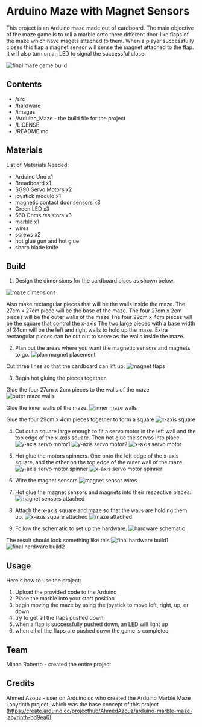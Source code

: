 # Arduino Maze with Magnet Sensors

This project is an Arduino maze made out of cardboard. 
The main objective of the maze game is to roll a marble onto three different door-like flaps of the maze which have magets attached to them.
When a player successfully closes this flap a magnet sensor will sense the magnet attached to the flap. It will also turn on an LED to signal the successful close.

![final maze game build](images/Final_Build.jpg)


## Contents

* /src
* /hardware
* /images
* /Arduino_Maze - the build file for the project
* /LICENSE
* /README.md


## Materials

List of Materials Needed:

* Arduino Uno x1
* Breadboard x1
* SG90 Servo Motors x2
* joystick modulo x1
* magnetic contact door sensors x3
* Green LED x3
* 560 Ohms resistors x3
* marble x1
* wires
* screws x2
* hot glue gun and hot glue
* sharp blade knife

## Build

1. Design the dimensions for the cardboard pices as shown below.

![maze dimensions](images/dimensions.jpg)

Also make rectangular pieces that will be the walls inside the maze.
The 27cm x 27cm piece will be the base of the maze. 
The four 27cm x 2cm pieces will be the outer walls of the maze
The four 29cm x 4cm pieces will be the square that control the x-axis
The two large pieces with a base width of 24cm will be the left and right walls to hold up the maze.
Extra rectangular pieces can be cut out to serve as the walls inside the maze.


2. Plan out the areas where you want the magnetic sensors and magnets to go. 
![plan magnet placement](images/magnet_placement.jpg)

Cut three lines so that the cardboard can lift up.
![magnet flaps](images/cut_magnet_flaps.jpg)

3. Begin hot gluing the pieces together. 

Glue the four 27cm x 2cm pieces to the walls of the maze
![outer maze walls](images/maze_outer_walls.jpg)

Glue the inner walls of the maze.
![inner maze walls](images/maze_inner_walls.jpg)

Glue the four 29cm x 4cm pieces together to form a square
![x-axis square](images/s_axis_square.jpg)

4. Cut out a square large enough to fit a servo motor in the left wall and the top edge of the x-axis square. Then hot glue the servos into place.
![y-axis servo motor1](images/y_axis_servo.jpg)
![y-axis servo motor2](images/y_axis_servo2.jpg)
![x-axis servo motor](images/x_axis_servo.jpg)

5. Hot glue the motors spinners. One onto the left edge of the x-axis square, and the other on the top edge of the outer wall of the maze.
![y-axis servo motor spinner](images/y_axis_servo_spinner.jpg)
![x-axis servo motor spinner](images/x_axis_servo_spinner.jpg)

6. Wire the magnet sensors
![magnet sensor wires](images/magnet_sensor_wires.jpg)

7. Hot glue the magnet sensors and magnets into their respective places. 
![magnet sensors attached](images/magnet_sensors_attached.jpg)

8. Attach the x-axis square and maze so that the walls are holding them up.
![x-axis square attached](images/x_axis_square_attached.jpg)
![maze attached](images/maze_attached.jpg)

9. Follow the schematic to set up the hardware. 
![hardware schematic](images/ProjectSketch_schem.jpg)

The result should look something like this
![final hardware build1](images/HardwareBuild1.jpg)
![final hardware build2](images/HardwareBuild2.jpg)

## Usage

Here's how to use the project:
1. Upload the provided code to the Arduino
2. Place the marble into your start position
3. begin moving the maze by using the joystick to move left, right, up, or down
4. try to get all the flaps pushed down. 
5. when a flap is successfully pushed down, an LED will light up
6. when all of the flaps are pushed down the game is completed

## Team 

Minna Roberto - created the entire project

## Credits

Ahmed Azouz - user on Arduino.cc who created the Arduino Marble Maze Labyrinth project, which was the base concept of this project (https://create.arduino.cc/projecthub/AhmedAzouz/arduino-marble-maze-labyrinth-bd9ea6)

